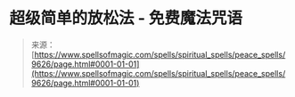 <!--yml

category: 未分类

date: 2024-06-12 18:45:59

-->

# 超级简单的放松法 - 免费魔法咒语

> 来源：[https://www.spellsofmagic.com/spells/spiritual_spells/peace_spells/9626/page.html#0001-01-01](https://www.spellsofmagic.com/spells/spiritual_spells/peace_spells/9626/page.html#0001-01-01)
